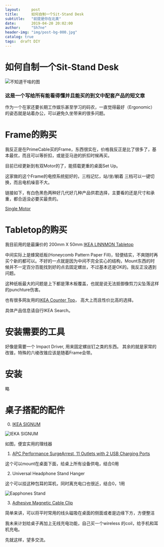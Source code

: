 ```yaml
---
layout:     post
title:      如何自制一个Sit-Stand Desk
subtitle:   "前提是你在北美"
date:       2019-04-20 20:02:00
author:     "Sh7ne"
header-img: "img/post-bg-000.jpg"
catalog: true
tags:  draft DIY
---
```


# 如何自制一个Sit-Stand Desk
![不知道干啥的图](https://www.posturite.co.uk/media/catalog/product/cache/4/image/1000x/9df78eab33525d08d6e5fb8d27136e95/s/i/sit-stand-desking_illustration_2_8.jpg)

### 这是一个写给所有能看得懂并且能买的到文中配套产品的短文章

作为一个在家还要长期工作娱乐甚至学习的码农，一直觉得最好（Ergonomic）的姿态就是站着办公，可以避免久坐带来的很多问题。

# Frame的购买

我反正是在PrimeCable买的Frame，东西很实在，价格我反正是比了很多了，基本最优，而且可以等折扣，或是亚马逊的折扣时候再买。

目前已经更新到有双Motor的了，能搭载更重的桌面Set Up。

这家做的这个Frame的电控系统挺好的，三档记忆，站/坐/躺着 三档可以一键切换，而且电机噪音不大。

链接如下，有白色黑色两种好几代好几种产品供君选择，主要看的还是尺寸和承重，都合适没必要买最贵的。

[Single Motor](https://www.primecables.ca/p-357587-cab-et101-bk-electric-sit-to-stand-adjustable-desk-riser-frame-table-top-not-included-black-primecables#sku372428)


# Tabletop的购买

我目前用的是最廉价的 200mm X 50mm [IKEA LINNMON Tabletop](https://www.ikea.com/ca/en/catalog/products/80251358/)

中间实际上是蜂窝纸板(Honeycomb Pattern Paper Fill)，轻便结实，不爽随时再买个新的都可以。不好的一点就是因为中间不完全实心的结构，Mount东西的时候并不一定百分百能找到好的点去固定螺丝，不过基本还是OK的。我反正没遇到问题。

这种纸板最大的问题是上下都是薄木板覆盖，也就是说无法抵御像剪刀尖坠落这样的punchture伤害。

也有很多网友用的[IKEA Counter Top](https://www.ikea.com/ca/en/catalog/products/50335208/)， 高大上而且性价比高的选择。

具体产品信息请自行IKEA Search。


# 安装需要的工具

好像是需要一个 Impact Driver, 用来固定螺丝钉之类的东西。
其余的就是家常的改锥，特殊的六棱改锥应该是随着Frame会带。

# 安装

略

# 桌子搭配的配件
0. [IKEA SIGNUM](https://www.ikea.com/ca/en/catalog/products/30200253/)

![IEKA SIGNUM](https://www.ikea.com/ca/en/images/products/signum-cable-management-horizontal-gray__0256614_PE400752_S4.JPG)

如图，便宜实用的理线器

1. [APC Performance SurgeArrest, 11 Outlets with 2 USB Charging Ports](https://www.costco.ca/APC-Performance-SurgeArrest%2c-11-Outlets-with-2-USB-Charging-Ports.product.100308126.html)

这个可以mount在桌面下面，给桌上所有设备供电，结合0用

2. Universal Headphone Stand Hanger

这个可以挂这种包耳的耳机，同时离充电口也很近，结合0，1用

![Eapphones Stand](https://images-na.ssl-images-amazon.com/images/I/61HngZ7EoKL._SL1000_.jpg)

3. [Adhesive Magnetic Cable Clip](https://www.amazon.ca/gp/product/B01DPGW22Y/ref=ppx_yo_dt_b_asin_title_o03_s00?ie=UTF8&psc=1)

简单来讲，可以将平时常用的线头磁吸在桌面的侧面或者是边缘下方，方便整洁



我未来计划给桌子再加上无线充电功能，自己买一个wireless 的coil，给手机和耳机充电。

先就这样，望多交流。

